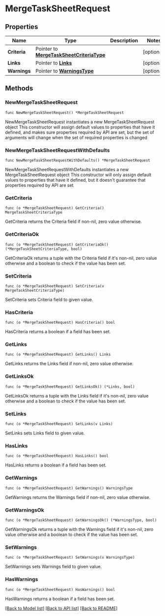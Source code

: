 # MergeTaskSheetRequest

## Properties

Name | Type | Description | Notes
------------ | ------------- | ------------- | -------------
**Criteria** | Pointer to [**MergeTaskSheetCriteriaType**](MergeTaskSheetCriteriaType.md) |  | [optional] 
**Links** | Pointer to [**Links**](Links.md) |  | [optional] 
**Warnings** | Pointer to [**WarningsType**](WarningsType.md) |  | [optional] 

## Methods

### NewMergeTaskSheetRequest

`func NewMergeTaskSheetRequest() *MergeTaskSheetRequest`

NewMergeTaskSheetRequest instantiates a new MergeTaskSheetRequest object
This constructor will assign default values to properties that have it defined,
and makes sure properties required by API are set, but the set of arguments
will change when the set of required properties is changed

### NewMergeTaskSheetRequestWithDefaults

`func NewMergeTaskSheetRequestWithDefaults() *MergeTaskSheetRequest`

NewMergeTaskSheetRequestWithDefaults instantiates a new MergeTaskSheetRequest object
This constructor will only assign default values to properties that have it defined,
but it doesn't guarantee that properties required by API are set

### GetCriteria

`func (o *MergeTaskSheetRequest) GetCriteria() MergeTaskSheetCriteriaType`

GetCriteria returns the Criteria field if non-nil, zero value otherwise.

### GetCriteriaOk

`func (o *MergeTaskSheetRequest) GetCriteriaOk() (*MergeTaskSheetCriteriaType, bool)`

GetCriteriaOk returns a tuple with the Criteria field if it's non-nil, zero value otherwise
and a boolean to check if the value has been set.

### SetCriteria

`func (o *MergeTaskSheetRequest) SetCriteria(v MergeTaskSheetCriteriaType)`

SetCriteria sets Criteria field to given value.

### HasCriteria

`func (o *MergeTaskSheetRequest) HasCriteria() bool`

HasCriteria returns a boolean if a field has been set.

### GetLinks

`func (o *MergeTaskSheetRequest) GetLinks() Links`

GetLinks returns the Links field if non-nil, zero value otherwise.

### GetLinksOk

`func (o *MergeTaskSheetRequest) GetLinksOk() (*Links, bool)`

GetLinksOk returns a tuple with the Links field if it's non-nil, zero value otherwise
and a boolean to check if the value has been set.

### SetLinks

`func (o *MergeTaskSheetRequest) SetLinks(v Links)`

SetLinks sets Links field to given value.

### HasLinks

`func (o *MergeTaskSheetRequest) HasLinks() bool`

HasLinks returns a boolean if a field has been set.

### GetWarnings

`func (o *MergeTaskSheetRequest) GetWarnings() WarningsType`

GetWarnings returns the Warnings field if non-nil, zero value otherwise.

### GetWarningsOk

`func (o *MergeTaskSheetRequest) GetWarningsOk() (*WarningsType, bool)`

GetWarningsOk returns a tuple with the Warnings field if it's non-nil, zero value otherwise
and a boolean to check if the value has been set.

### SetWarnings

`func (o *MergeTaskSheetRequest) SetWarnings(v WarningsType)`

SetWarnings sets Warnings field to given value.

### HasWarnings

`func (o *MergeTaskSheetRequest) HasWarnings() bool`

HasWarnings returns a boolean if a field has been set.


[[Back to Model list]](../README.md#documentation-for-models) [[Back to API list]](../README.md#documentation-for-api-endpoints) [[Back to README]](../README.md)


